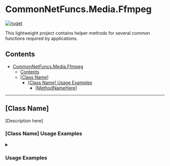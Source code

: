 # CommonNetFuncs.Media.Ffmpeg

[![nuget](https://img.shields.io/nuget/dt/CommonNetFuncs.Media.Ffmpeg)](https://www.nuget.org/packages/CommonNetFuncs.Media.Ffmpeg/)

This lightweight project contains helper methods for several common functions required by applications.

## Contents

- [CommonNetFuncs.Media.Ffmpeg](#commonnetfuncsmediaffmpeg)
  - [Contents](#contents)
  - [\[Class Name\]](#class-name)
    - [\[Class Name\] Usage Examples](#class-name-usage-examples)
      - [\[MethodNameHere\]](#methodnamehere)

---

## [Class Name]

[Description here]

### [Class Name] Usage Examples

<details>
<summary><h3>Usage Examples</h3></summary>

#### [MethodNameHere]

[Method Description here]

```cs
//Code here
```

</details>
